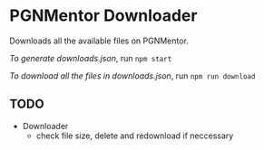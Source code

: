 # PGNMentor Downloader

Downloads all the available files on PGNMentor.

*To generate downloads.json*, run `npm start`

*To download all the files in downloads.json*, run `npm run download`

## TODO

- Downloader
  - check file size, delete and redownload if neccessary


